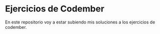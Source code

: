 # Ejercicios de Codember

En este repositorio voy a estar subiendo mis soluciones a los ejercicios de codember.

